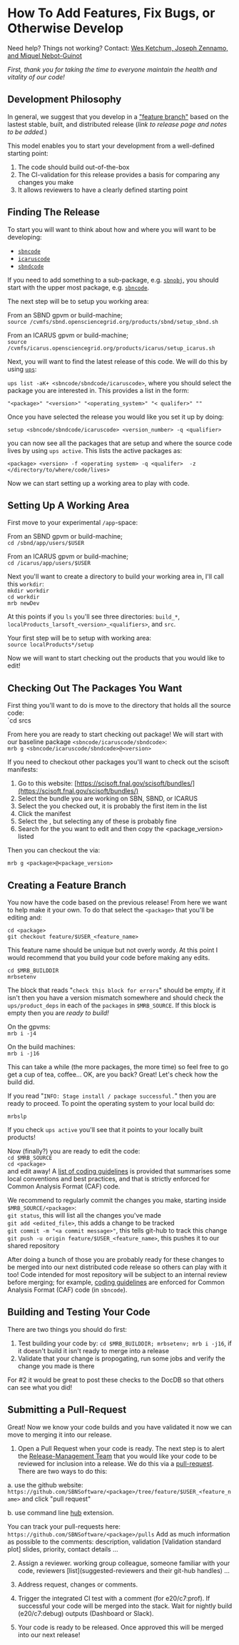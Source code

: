 # How To Add Features, Fix Bugs, or Otherwise Develop 

Need help? Things not working? Contact: [Wes Ketchum, Joseph Zennamo, and Miquel Nebot-Guinot](mailto:wketchum@fnal.gov,jaz8600@fnal.gov,miquel.nebot@ed.ac.uk)

*First, thank you for taking the time to everyone maintain the health and vitality of our code!*

## Development Philosophy

In general, we suggest that you develop in a ["feature branch"](https://www.atlassian.com/git/tutorials/comparing-workflows/feature-branch-workflow) based on the lastest stable, built, and distributed release (_link to release page and notes to be added._)

This model enables you to start your development from a well-defined starting point:
1. The code should build out-of-the-box
2. The CI-validation for this release provides a basis for comparing any changes you make
3. It allows reviewers to have a clearly defined starting point

## Finding The Release

To start you will want to think about how and where you will want to be developing:
* [`sbncode`](https://github.com/SBNSoftware/sbncode)
* [`icaruscode`](https://github.com/SBNSoftware/icaruscode)
* [`sbndcode`](https://github.com/SBNSoftware/sbndcode)

If you need to add something to a sub-package, e.g. [`sbnobj`](https://github.com/SBNSoftware/sbnobj), you should start with the upper most package, e.g. [`sbncode`](https://github.com/SBNSoftware/sbncode). 

The next step will be to setup you working area:

From an SBND gpvm or build-machine;  
`source /cvmfs/sbnd.opensciencegrid.org/products/sbnd/setup_sbnd.sh`

From an ICARUS gpvm or build-machine;  
`source /cvmfs/icarus.opensciencegrid.org/products/icarus/setup_icarus.sh`

Next, you will want to find the latest release of this code. We will do this by using [`ups`](https://cdcvs.fnal.gov/redmine/projects/ups/wiki/Getting_Started_Using_UPS):

`ups list -aK+ <sbncode/sbndcode/icaruscode>`, where you should select the package you are interested in. This provides a list in the form:  

`"<package>" "<version>" "<operating_system>" "< qualifer>" ""`  

Once you have selected the release you would like you set it up by doing:  

`setup <sbncode/sbndcode/icaruscode> <version_number> -q <qualifier>`  

you can now see all the packages that are setup and where the source code lives by using `ups active`. This lists the active packages as:  

`<package> <version> -f <operating system> -q <qualifer>  -z </directory/to/where/code/lives>`  

Now we can start setting up a working area to play with code.  

## Setting Up A Working Area

First move to your experimental `/app`-space:  

From an SBND gpvm or build-machine;  
`cd /sbnd/app/users/$USER`  

From an ICARUS gpvm or build-machine;   
`cd /icarus/app/users/$USER`  

Next you'll want to create a directory to build your working area in, I'll call this `workdir`:  
`mkdir workdir`  
`cd workdir`  
`mrb newDev`  

At this points if you `ls` you'll see three directories: `build_*`, `localProducts_larsoft_<version>_<qualifiers>`, and `src`.  

Your first step will be to setup with working area:  
`source localProducts*/setup`  

Now we will want to start checking out the products that you would like to edit!   

## Checking Out The Packages You Want

First thing you'll want to do is move to the directory that holds all the source code:  
`cd srcs

From here you are ready to start checking out package! We will start with our baseline package `<sbncode/icaruscode/sbndcode>`:  
`mrb g <sbncode/icaruscode/sbndcode>@<version>`  

If you need to checkout other packages you'll want to check out the scisoft manifests:

1. Go to this website: [https://scisoft.fnal.gov/scisoft/bundles/](https://scisoft.fnal.gov/scisoft/bundles/)
2. Select the bundle you are working on SBN, SBND, or ICARUS 
3. Select the <version> you checked out, it is probably the first item in the list
4. Click the manifest 
5. Select the <qualifier>, but selecting any of these is probably fine
6. Search for the <package> you want to edit and then copy the <package_version> listed

Then you can checkout the <package> via:  
   
`mrb g <package>@<package_version>`

## Creating a Feature Branch

You now have the code based on the previous release! From here we want to help make it your own. To do that select the `<package>` that you'll be editing and:

`cd <package>`  
`git checkout feature/$USER_<feature_name>`  

This feature name should be unique but not overly wordy. At this point I would recommend that you build your code before making any edits.

`cd $MRB_BUILDDIR`  
`mrbsetenv`  

The block that reads "`check this block for errors`" should be empty, if it isn't then you have a version mismatch somewhere and should check the `ups/product_deps` in each of the `packages` in `$MRB_SOURCE`. If this block is empty then you are *ready to build!*

On the gpvms:  
`mrb i -j4` 

On the build machines:  
`mrb i -j16` 

This can take a while (the more packages, the more time) so feel free to go get a cup of tea, coffee... OK, are you back? Great! Let's check how the build did.

If you read "`INFO: Stage install / package successful.`" then you are ready to proceed. To point the operating system to your local build do:  

`mrbslp`

If you check `ups active` you'll see that it points to your locally built products! 

Now (finally?) you are ready to edit the code:  
`cd $MRB_SOURCE`  
`cd <package>`  
 and edit away!
 A [list of coding guidelines](../sbn/codingconv/CodingConventions.md) is provided that summarises some local conventions and best practices,
 and that is strictly enforced for Common Analysis Format (CAF) code.
 
 We recommend to regularly commit the changes you make, starting inside `$MRB_SOURCE/<package>`:  
 `git status`, this will list all the changes you've made  
 `git add <edited_file>`, this adds a change to be tracked  
 `git commit -m "<a commit message>"`, this tells git-hub to track this change  
 `git push -u origin feature/$USER_<feature_name>`, this pushes it to our shared repository   

After doing a bunch of those you are probably ready for these changes to be merged into our next distributed code release so others can play with it too!
Code intended for most repository will be subject to an internal review before merging;
for example, [coding guidelines](../sbn/codingconv/CodingConventions.md) are enforced for Common Analysis Format (CAF) code (in `sbncode`).

## Building and Testing Your Code

There are two things you should do first:
1. Test building your code by: `cd $MRB_BUILDDIR; mrbsetenv; mrb i -j16`, if it doesn't build it isn't ready to merge into a release
2. Validate that your change is propogating, run some jobs and verify the change you made is there

For #2 it would be great to post these checks to the DocDB so that others can see what you did!
 
## Submitting a Pull-Request

Great! Now we know your code builds and you have validated it now we can move to merging it into our release. 
   
1. Open a Pull Request when your code is ready.
The next step is to alert the [Release-Management Team](https://sbnsoftware.github.io/AnalysisInfrastructure/index) that you would like your code to be reviewed for inclusion into a release. We do this via a [pull-request](https://www.atlassian.com/git/tutorials/making-a-pull-request).
There are two ways to do this:
   
a. use the github website: `https://github.com/SBNSoftware/<package>/tree/feature/$USER_<feature_name>` and click "pull request"
   
b. use command line [hub](https://hub.github.com/) extension.
   
You can track your pull-requests here: `https://github.com/SBNSoftware/<package>/pulls`
Add as much information as possible to the comments: description, validation [Validation standard plot] slides, priority, contact details … 

2. Assign a reviewer.
working group colleague, someone familiar with your code, reviewers [list](suggested-reviewers and their git-hub handles) …

3. Address request, changes or comments.

4. Trigger the integrated CI test with a comment (for e20/c7:prof). 
If successful your code will be merged into the stack. Wait for nightly build  (e20/c7:debug) outputs (Dashboard or Slack).

5. Your code is ready to be released. Once approved this will be merged into our next release! 
